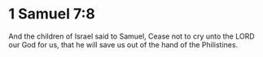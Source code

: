 # 1 Samuel 7:8

And the children of Israel said to Samuel, Cease not to cry unto the LORD our God for us, that he will save us out of the hand of the Philistines.